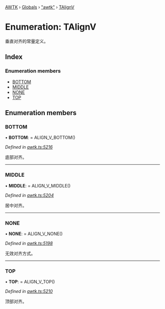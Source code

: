 [AWTK](../README.md) › [Globals](../globals.md) › ["awtk"](../modules/_awtk_.md) › [TAlignV](_awtk_.talignv.md)

# Enumeration: TAlignV

垂直对齐的常量定义。

## Index

### Enumeration members

* [BOTTOM](_awtk_.talignv.md#bottom)
* [MIDDLE](_awtk_.talignv.md#middle)
* [NONE](_awtk_.talignv.md#none)
* [TOP](_awtk_.talignv.md#top)

## Enumeration members

###  BOTTOM

• **BOTTOM**: =  ALIGN_V_BOTTOM()

*Defined in [awtk.ts:5216](https://github.com/zlgopen/awtk-binding/blob/5be3859/tools/code_gen/js/output/awtk.ts#L5216)*

底部对齐。

___

###  MIDDLE

• **MIDDLE**: =  ALIGN_V_MIDDLE()

*Defined in [awtk.ts:5204](https://github.com/zlgopen/awtk-binding/blob/5be3859/tools/code_gen/js/output/awtk.ts#L5204)*

居中对齐。

___

###  NONE

• **NONE**: =  ALIGN_V_NONE()

*Defined in [awtk.ts:5198](https://github.com/zlgopen/awtk-binding/blob/5be3859/tools/code_gen/js/output/awtk.ts#L5198)*

无效对齐方式。

___

###  TOP

• **TOP**: =  ALIGN_V_TOP()

*Defined in [awtk.ts:5210](https://github.com/zlgopen/awtk-binding/blob/5be3859/tools/code_gen/js/output/awtk.ts#L5210)*

顶部对齐。
